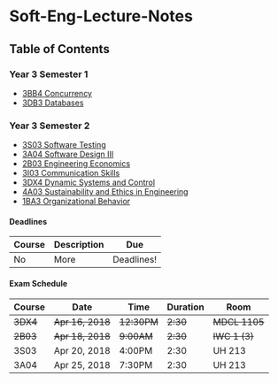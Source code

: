 # Soft-Eng-Lecture-Notes

## Table of Contents

### Year 3 Semester 1

- [3BB4 Concurrency](3A/3BB4/README.md)
- [3DB3 Databases](3A/3DB3/README.md)

### Year 3 Semester 2

- [3S03 Software Testing](3B/3S03/README.md)
- [3A04 Software Design III](3B/3A04/README.md)
- [2B03 Engineering Economics](3B/2B03/README.md)
- [3I03 Communication Skills](3B/3I03/README.md)
- [3DX4 Dynamic Systems and Control](3B/3DX4/README.md)
- [4A03 Sustainability and Ethics in Engineering](3B/4A03/README.md)
- [1BA3 Organizational Behavior](3B/1BA3/README.md)

#### Deadlines

Course | Description | Due
-------|-------------|----
No | More | Deadlines!

#### Exam Schedule

Course | Date | Time | Duration | Room
--------|-----|------|----------|------
~~3DX4~~ | ~~Apr 16, 2018~~ | ~~12:30PM~~ | ~~2:30~~ | ~~MDCL 1105~~
~~2B03~~ | ~~Apr 18, 2018~~ | ~~9:00AM~~ | ~~2:30~~ | ~~IWC 1 (3)~~
3S03 | Apr 20, 2018 | 4:00PM | 2:30 | UH 213
3A04 | Apr 25, 2018 | 7:30PM | 2:30 | UH 213